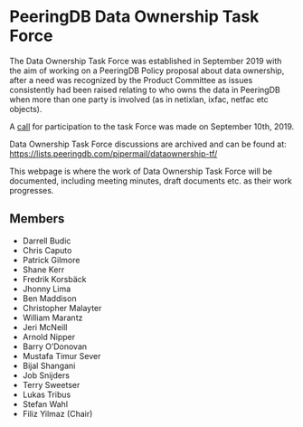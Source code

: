 # PeeringDB Data Ownership Task Force

The Data Ownership Task Force was established in September 2019 with the aim of working on a PeeringDB Policy proposal about data ownership, after a need was recognized by the Product Committee as issues consistently had been raised relating to who owns the data in PeeringDB when more than one party is involved (as in netixlan, ixfac, netfac etc objects).

A [call](https://lists.peeringdb.com/pipermail/pdb-announce/2019-September/000130.html) for participation to the task Force was made on September 10th, 2019. 

Data Ownership Task Force discussions are archived and can be found at: <https://lists.peeringdb.com/pipermail/dataownership-tf/>

This webpage is where the work of Data Ownership Task Force will be documented, including meeting minutes, draft documents etc. as their work progresses.

## Members
- Darrell Budic 
- Chris Caputo 
- Patrick Gilmore 
- Shane Kerr 
- Fredrik Korsbäck
- Jhonny Lima 
- Ben Maddison 
- Christopher Malayter 
- William Marantz 
- Jeri McNeill
- Arnold Nipper 
- Barry O’Donovan 
- Mustafa Timur Sever 
- Bijal Shangani 
- Job Snijders 
- Terry Sweetser
- Lukas Tribus 
- Stefan Wahl 
- Filiz Yilmaz (Chair)
